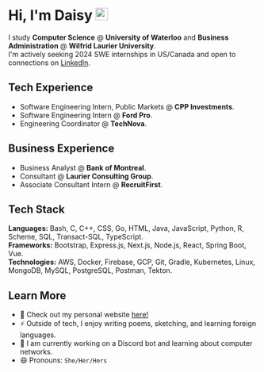 # Hi, I'm Daisy <img src="https://raw.githubusercontent.com/MartinHeinz/MartinHeinz/master/wave.gif" width="25px">

I study **Computer Science** @ **University of Waterloo** and **Business Administration** @ **Wilfrid Laurier University**. <br>
I'm actively seeking 2024 SWE internships in US/Canada and open to connections on [LinkedIn](https://www.linkedin.com/in/chun-ye-5766ba18b/). <br>

## Tech Experience
- Software Engineering Intern, Public Markets @ **CPP Investments**. <br>
- Software Engineering Intern @ **Ford Pro**. <br>
- Engineering Coordinator @ **TechNova**. <br>

## Business Experience
- Business Analyst @ **Bank of Montreal**. <br>
- Consultant @ **Laurier Consulting Group**. <br>
- Associate Consultant Intern @ **RecruitFirst**. <br>

## Tech Stack
**Languages:** Bash, C, C++, CSS, Go, HTML, Java, JavaScript, Python, R, Scheme, SQL, Transact-SQL, TypeScript. <br>
**Frameworks:** Bootstrap, Express.js, Next.js, Node.js, React, Spring Boot, Vue. <br>
**Technologies:** AWS, Docker, Firebase, GCP, Git, Gradle, Kubernetes, Linux, MongoDB, MySQL, PostgreSQL, Postman, Tekton. <br>

## Learn More
- 🌱 Check out my personal website [here!](https://www.chun-ye.ca/)
- ⚡ Outside of tech, I enjoy writing poems, sketching, and learning foreign languages.
- 🤖 I am currently working on a Discord bot and learning about computer networks.
- 😄 Pronouns: `She/Her/Hers`
